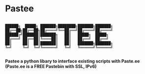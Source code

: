 # Pastee

````

██████╗  █████╗ ███████╗████████╗███████╗███████╗    
██╔══██╗██╔══██╗██╔════╝╚══██╔══╝██╔════╝██╔════╝    
██████╔╝███████║███████╗   ██║   █████╗  █████╗      
██╔═══╝ ██╔══██║╚════██║   ██║   ██╔══╝  ██╔══╝      
██║     ██║  ██║███████║   ██║   ███████╗███████╗    
╚═╝     ╚═╝  ╚═╝╚══════╝   ╚═╝   ╚══════╝╚══════╝    
                                                     

````
**Pastee a python libary to interface existing scripts with Paste.ee (Paste.ee is a FREE Pastebin with SSL, IPv6)**

